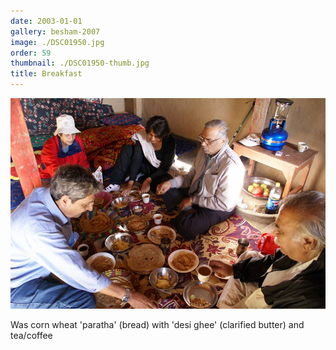 ```yaml
---
date: 2003-01-01
gallery: besham-2007
image: ./DSC01950.jpg
order: 59
thumbnail: ./DSC01950-thumb.jpg
title: Breakfast
---
```


![Breakfast](./DSC01950.jpg)

Was corn wheat 'paratha' (bread) with 'desi ghee' (clarified butter) and tea/coffee